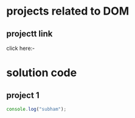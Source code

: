 # projects related to DOM

## projectt link
click here:-


# solution code

## project 1


``` javascript
console.log("subham");

```
